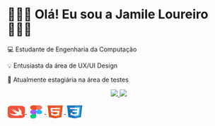 # 👩🏻‍💻 Olá! Eu sou a Jamile Loureiro 👩🏻‍💻
  
  💻 Estudante de Engenharia da Computação
  
  💡 Entusiasta da área de UX/UI Design
  
  📱 Atualmente estagiária na área de testes
  
  

<div align="center">
  <a href="https://github.com/jamile-loureiro">
  <img height="160em" src="https://github-readme-stats.vercel.app/api?username=jamile-loureiro&show_icons=true&theme=dracula&include_all_commits=true&count_private=true"/>
  <img height="160em" src="https://github-readme-stats.vercel.app/api/top-langs/?username=jamile-loureiro&layout=compact&langs_count=7&theme=dracula"/>
</div>

<div style="display: inline_block"><br>
  <img align="center" alt="Jam-Swift" height="30" width="40" src="https://raw.githubusercontent.com/devicons/devicon/master/icons/swift/swift-original.svg">
  <img align="center" alt="Jam-figma" height="30" width="40" src="https://raw.githubusercontent.com/devicons/devicon/master/icons/figma/figma-original.svg">
  <img align="center" alt="Jam-HTML" height="30" width="40" src="https://raw.githubusercontent.com/devicons/devicon/master/icons/html5/html5-original.svg">
  <img align="center" alt="Jam-CSS" height="30" width="40" src="https://raw.githubusercontent.com/devicons/devicon/master/icons/css3/css3-original.svg">
</div>
  
